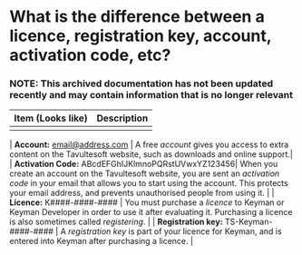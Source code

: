 # What is the difference between a licence, registration key, account, activation code, etc?

### **NOTE**: This archived documentation has not been updated recently and may contain information that is no longer relevant


| Item (Looks like)| Description|
|    ---------      |   -------- |
|                   |            |

| **Account:**  email@address.com | A free *account* gives you access to extra content on the Tavultesoft website, such as downloads and online support.| 
| **Activation Code:**  ABcdEFGhIJKlmnoPQRstUVwxYZ123456| When you create an account on the Tavultesoft website, you are sent an *activation code* in your email that allows you to start using the account.  This protects your email address, and prevents unauthorised people from using it. |
| **Licence:**  K####-####-#### | You must purchase a *licence* to Keyman or Keyman Developer in order to use it after evaluating it.  Purchasing a licence is also sometimes called *registering*. |
| **Registration key:** TS-Keyman-####-#### | A *registration key* is part of your licence for Keyman, and is entered into Keyman after purchasing a licence. |